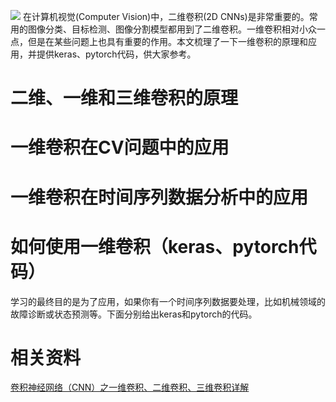 ![](http://ww1.sinaimg.cn/large/e323d644ly1g0bsth7hjhj20rv09yjuy.jpg)
在计算机视觉(Computer Vision)中，二维卷积(2D CNNs)是非常重要的。常用的图像分类、目标检测、图像分割模型都用到了二维卷积。一维卷积相对小众一点，但是在某些问题上也具有重要的作用。本文梳理了一下一维卷积的原理和应用，并提供keras、pytorch代码，供大家参考。

# 二维、一维和三维卷积的原理

# 一维卷积在CV问题中的应用

# 一维卷积在时间序列数据分析中的应用

# 如何使用一维卷积（keras、pytorch代码）
学习的最终目的是为了应用，如果你有一个时间序列数据要处理，比如机械领域的故障诊断或状态预测等。下面分别给出keras和pytorch的代码。

# 相关资料
[卷积神经网络（CNN）之一维卷积、二维卷积、三维卷积详解](https://mp.weixin.qq.com/s?src=11&timestamp=1550560363&ver=1437&signature=HCxT*qgpsvPHylQlfXESsQLpKZ8XlEFOdTzx1Akpd3NhVQbRB8zPsgiKcgJ5SjRYL-GzH1-fLEdTetavS*CAk7aGKl9wZXEKprI0QYGBZvU7PWRTXDW2Lu9iOPrQ55o5&new=1)
[]()

